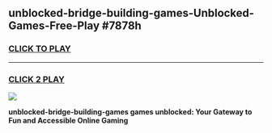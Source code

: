 
## unblocked-bridge-building-games-Unblocked-Games-Free-Play #7878h
<h3>
<a href="https://us.freeplayer.one?title=unblocked-bridge-building-games&ref=9M">CLICK TO PLAY</a></h3>
<hr>

<h3>
<a href="https://us.freeplayer.one?title=unblocked-bridge-building-games&ref=9M">CLICK 2 PLAY</a>
  
</h3>

<a href="https://us.freeplayer.one?title=unblocked-bridge-building-games&ref=9M"><img src="https://clearcache.store/games.png"></a>


**unblocked-bridge-building-games games unblocked: Your Gateway to Fun and Accessible Online Gaming**
